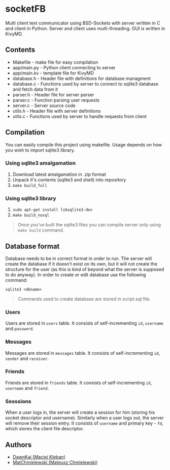 # socketFB
Multi client text communicator using BSD-Sockets with server written in C and client in Python.
Server and client uses multi-threading. GUI is written in KivyMD.

## Contents

* Makefile - make file for easy compilation
* app/main.py - Python client connecting to server
* app/main.kv - template file for KivyMD
* database.h - Header file with definitions for database managment
* database.c - Functions used by server to connect to sqlite3 database and fetch data from it
* parser.h - Header file for server parser
* parser.c - Function parsing user requests
* server.c - Server source code
* utils.h - Header file with server definitions
* utils.c - Functions used by server to handle requests from client

## Compilation

You can easily compile this project using makefile. Usage depends on how you wish to import sqlite3 library.

### Using sqlite3 amalgamation
1. Download latest amalgamation in .zip format
2. Unpack it's contents (sqlite3 and shell) into repository
3. `make build_full`

### Using sqlite3 library
1. `sudo apt-get install libsqlite3-dev`
2. `make build_nosql`


> Once you've built the sqlite3 files you can compile server only using `make build` command.

## Database format

Database needs to be in correct format in order to run. The server will create the database if it doesn't exist on its own, but it will not create the structure for the user (as this is kind of beyond what the server is supposed to do anyway). In order to create or edit database use the following command:

```
sqlite3 <dbname>
```

> Commands used to create database are stored in script.sql file.

### Users
Users are stored in `users` table. It consists of self-incrementing `id`, `username` and `password`.

### Messages
Messages are stored in `messages` table. It consists of self-incrementing `id`, `sender` and `receiver`.

### Friends
Friends are stored in `friends` table. It consists of self-incrementing `id`, `username` and `friend`.

### Sesssions
When a user logs in, the server will create a session for him (storing his socket descriptor and username). Similarly when a user logs out, the server will remove their session entry. It consists of `username` and primary key - `fd`, which stores the client file descriptor.

## Authors

* [DawnKai (Maciej Kleban)](https://github.com/Dawnkai/)
* [MatChmielewski (Mateusz Chmielewski)](https://github.com/MatChmielewski)

